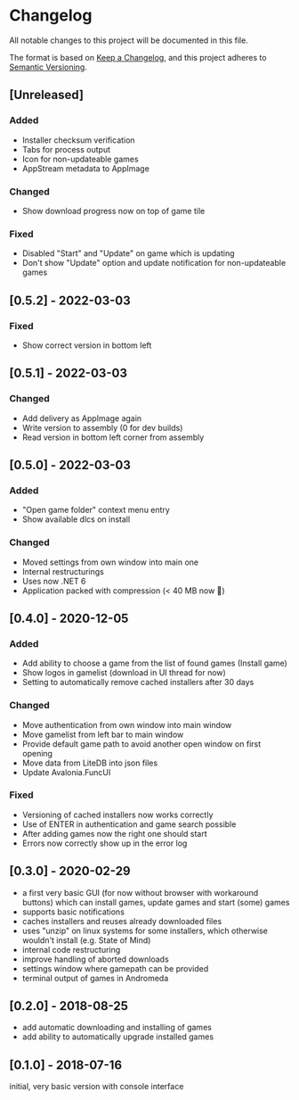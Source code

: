 # Changelog
All notable changes to this project will be documented in this file.

The format is based on [Keep a Changelog](https://keepachangelog.com/en/1.0.0/),
and this project adheres to [Semantic Versioning](https://semver.org/spec/v2.0.0.html).

## [Unreleased]

### Added

-   Installer checksum verification
-   Tabs for process output
-   Icon for non-updateable games
-   AppStream metadata to AppImage

### Changed

-   Show download progress now on top of game tile

### Fixed

-   Disabled "Start" and "Update" on game which is updating
-   Don't show "Update" option and update notification for non-updateable games

## [0.5.2] - 2022-03-03

### Fixed

-   Show correct version in bottom left

## [0.5.1] - 2022-03-03

### Changed

-   Add delivery as AppImage again
-   Write version to assembly (0 for dev builds)
-   Read version in bottom left corner from assembly

## [0.5.0] - 2022-03-03

### Added
-   "Open game folder" context menu entry
-   Show available dlcs on install

### Changed
-   Moved settings from own window into main one
-   Internal restructurings
-   Uses now .NET 6
-   Application packed with compression (< 40 MB now 🎉)

## [0.4.0] - 2020-12-05

### Added
-   Add ability to choose a game from the list of found games (Install game)
-   Show logos in gamelist (download in UI thread for now)
-   Setting to automatically remove cached installers after 30 days

### Changed
-   Move authentication from own window into main window
-   Move gamelist from left bar to main window
-   Provide default game path to avoid another open window on first opening
-   Move data from LiteDB into json files
-   Update Avalonia.FuncUI

### Fixed
-   Versioning of cached installers now works correctly
-   Use of ENTER in authentication and game search possible
-   After adding games now the right one should start
-   Errors now correctly show up in the error log

## [0.3.0] - 2020-02-29

-   a first very basic GUI (for now without browser with workaround buttons) which can install games, update games and start (some) games
-   supports basic notifications
-   caches installers and reuses already downloaded files
-   uses "unzip" on linux systems for some installers, which otherwise wouldn't install (e.g. State of Mind)
-   internal code restructuring
-   improve handling of aborted downloads
-   settings window where gamepath can be provided
-   terminal output of games in Andromeda

## [0.2.0] - 2018-08-25

-   add automatic downloading and installing of games
-   add ability to automatically upgrade installed games

## [0.1.0] - 2018-07-16

initial, very basic version with console interface
